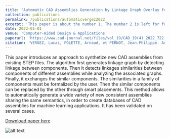 ```yaml
---
title: "Automatic CAD Assemblies Generation by Linkage Graph Overlay for Machine Learning Applications"
collection: publications
permalink: /publications/automaticvergez2022
excerpt: 'This paper is about the number 1. The number 2 is left for future work.'
date: 2022-01-01
venue: 'Computer-Aided Design & Applications'
paperurl: 'https://www.cad-journal.net/files/vol_19/CAD_19(4)_2022_722-732.pdf'
citation: 'VERGEZ, Lucas, POLETTE, Arnaud, et PERNOT, Jean-Philippe. Automatic CAD Assemblies Generation by Linkage Graph Overlay for Machine Learning Applications. Computer-Aided Design and Applications, 2021, vol. 19, no 4, p. 722-732.'
---
```

This paper introduces an approach to synthetize new CAD assemblies from existing STEP files. The algorithm first generates linkage graph by detecting linkage between components. Then it detects linkages similarities between components of different assemblies while analyzing the associated graphs. Finally, it exchanges the similar components. The similarities in a family of components must be formalized by the user. Then the similar components can be replaced by the other through smart placements. This method allows to automatically generate a wide variety of new consistent assemblies sharing the same semantics, in order to create databases of CAD assemblies for machine learning applications. It has been validated on several cases.

[Download paper here](https://www.cad-journal.net/files/vol_19/CAD_19(4)_2022_722-732.pdf)

![alt text](https://github.com/[username]/[reponame]/blob/[branch]/image.jpg?raw=true)

